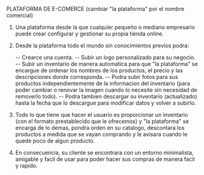  PLATAFORMA DE E-COMERCE (cambiar "la plataforma" por el nombre comercial)

 1) Una plataforma desde la que cualquier pequeño o mediano empresario puede crear configurar y gestionar su propia tienda online.

 2) Desde la plataforma todo el mundo sin conocimientos previos podra:
   
    -- Crearce una cuenta.
    -- Subir un logo personalizado para su negocio.
    -- Subir un inventario de manera automatica para que "la plataforma" se encargue de ordenar los nombres de los productos, el precio y las descripciones donde corresponda.
    -- Podra subir fotos para sus productos independientemente de la informacion del inventario (para poder cambiar o renovar la imagen cuando lo necesite sin necesidad de removerlo todo).
    -- Podra tambien descargar su inventario (actualizado) hasta la fecha que lo descargue para modificar datos y volver a subirlo.

3) Todo lo que tiene que hacer el usuario es proporcionar un inventario (con el formato prestablecido que le ofrecemos) y "la plataforma" se encarga de lo demas, pondra orden en su catalogo, descontara los   
   productos a medida que se vayan comprando y le avisara cuando le quede poco de algun producto.

4) En consecuencia, su cliente se encontrara con un entorno minimalista, amigable y facil de usar para poder hacer sus compras de manera facil y rapido.





